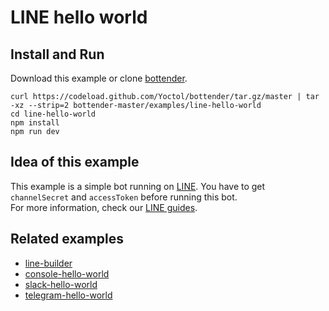 # LINE hello world

## Install and Run

Download this example or clone [bottender](https://github.com/Yoctol/bottender).

```
curl https://codeload.github.com/Yoctol/bottender/tar.gz/master | tar -xz --strip=2 bottender-master/examples/line-hello-world
cd line-hello-world
npm install
npm run dev
```

## Idea of this example

This example is a simple bot running on [LINE](https://line.me/). You have to get `channelSecret` and `accessToken` before running this bot.  
For more information, check our [LINE guides](https://yoctol.github.io/bottender-docs/docs/Platforms-LINE).  

## Related examples

- [line-builder](../line-builder)
- [console-hello-world](../console-hello-world)
- [slack-hello-world](../slack-hello-world)
- [telegram-hello-world](../telegram-hello-world)
